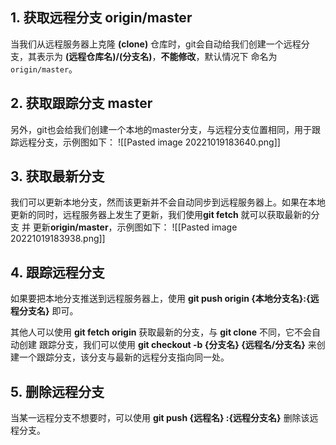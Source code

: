 ## 1. 获取远程分支 origin/master

当我们从远程服务器上克隆 **(clone)** 仓库时，git会自动给我们创建一个远程分支，其表示为 **(远程仓库名)/(分支名)**，**不能修改**，默认情况下 命名为 `origin/master`。

## 2. 获取跟踪分支 master
另外，git也会给我们创建一个本地的master分支，与远程分支位置相同，用于跟踪远程分支，示例图如下：
![[Pasted image 20221019183640.png]]


## 3. 获取最新分支

我们可以更新本地分支，然而该更新并不会自动同步到远程服务器上。如果在本地更新的同时，远程服务器上发生了更新，我们使用**git fetch** 就可以获取最新的分支  并 更新**origin/master**，示例图如下：
![[Pasted image 20221019183938.png]]

## 4. 跟踪远程分支

如果要把本地分支推送到远程服务器上，使用 **git push origin {本地分支名}:{远程分支名}** 即可。

其他人可以使用 **git fetch origin** 获取最新的分支，与 **git clone** 不同，它不会自动创建 跟踪分支，我们可以使用 **git checkout -b {分支名} {远程名/分支名}** 来创建一个跟踪分支，该分支与最新的远程分支指向同一处。


## 5. 删除远程分支

当某一远程分支不想要时，可以使用 **git push {远程名}  :{远程分支名}** 删除该远程分支。